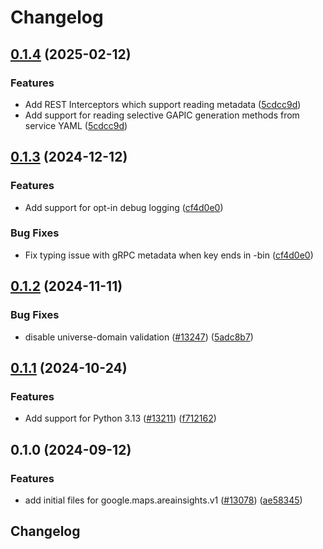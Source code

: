 # Changelog

## [0.1.4](https://github.com/googleapis/google-cloud-python/compare/google-maps-areainsights-v0.1.3...google-maps-areainsights-v0.1.4) (2025-02-12)


### Features

* Add REST Interceptors which support reading metadata ([5cdcc9d](https://github.com/googleapis/google-cloud-python/commit/5cdcc9d9d3e259c9a743895940552eb75b4554d3))
* Add support for reading selective GAPIC generation methods from service YAML ([5cdcc9d](https://github.com/googleapis/google-cloud-python/commit/5cdcc9d9d3e259c9a743895940552eb75b4554d3))

## [0.1.3](https://github.com/googleapis/google-cloud-python/compare/google-maps-areainsights-v0.1.2...google-maps-areainsights-v0.1.3) (2024-12-12)


### Features

* Add support for opt-in debug logging ([cf4d0e0](https://github.com/googleapis/google-cloud-python/commit/cf4d0e0ddd6d9d8808bde59d8b62acb4ff7f1750))


### Bug Fixes

* Fix typing issue with gRPC metadata when key ends in -bin ([cf4d0e0](https://github.com/googleapis/google-cloud-python/commit/cf4d0e0ddd6d9d8808bde59d8b62acb4ff7f1750))

## [0.1.2](https://github.com/googleapis/google-cloud-python/compare/google-maps-areainsights-v0.1.1...google-maps-areainsights-v0.1.2) (2024-11-11)


### Bug Fixes

* disable universe-domain validation  ([#13247](https://github.com/googleapis/google-cloud-python/issues/13247)) ([5adc8b7](https://github.com/googleapis/google-cloud-python/commit/5adc8b7d2cc8ab9707ab5a65f15270c125cee051))

## [0.1.1](https://github.com/googleapis/google-cloud-python/compare/google-maps-areainsights-v0.1.0...google-maps-areainsights-v0.1.1) (2024-10-24)


### Features

* Add support for Python 3.13 ([#13211](https://github.com/googleapis/google-cloud-python/issues/13211)) ([f712162](https://github.com/googleapis/google-cloud-python/commit/f712162c01f065da29fffbbed1e856a1f3876b1b))

## 0.1.0 (2024-09-12)


### Features

* add initial files for google.maps.areainsights.v1 ([#13078](https://github.com/googleapis/google-cloud-python/issues/13078)) ([ae58345](https://github.com/googleapis/google-cloud-python/commit/ae583456fd0a2f2e46ce8759918ebe3fc19a0fe8))

## Changelog
